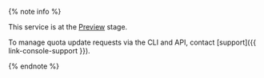 {% note info %}

This service is at the [Preview](../../overview/concepts/launch-stages.md) stage.

To manage quota update requests via the CLI and API, contact [support]({{ link-console-support }}).

{% endnote %}